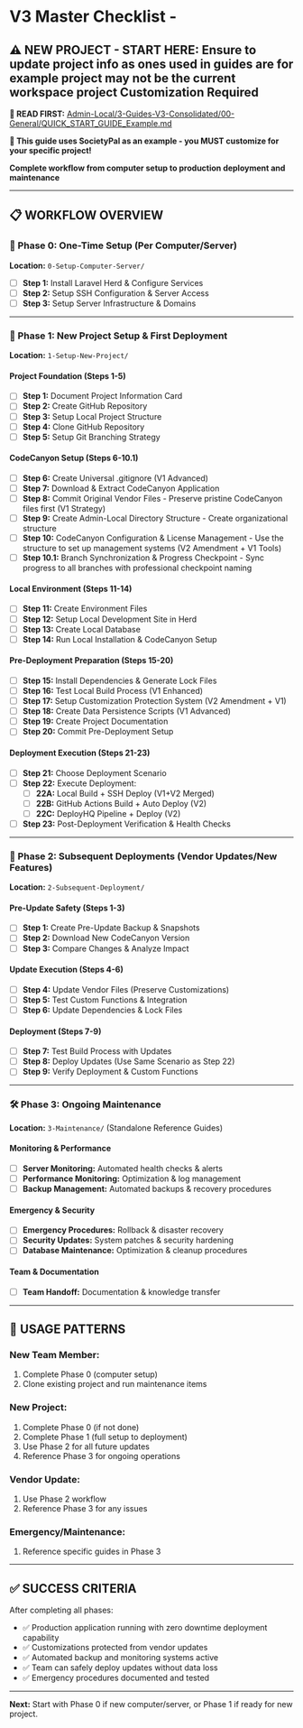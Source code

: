# V3 Master Checklist - 
## ⚠️ **NEW PROJECT - START HERE: Ensure to update project info as ones used in guides are for example project may not be the current workspace project Customization Required**

**📖 READ FIRST:** [Admin-Local/3-Guides-V3-Consolidated/00-General/QUICK_START_GUIDE_Example.md](Admin-Local/3-Guides-V3-Consolidated/00-General/QUICK_START_GUIDE_Example.md)

**🎯 This guide uses SocietyPal as an example - you MUST customize for your specific project!**

**Complete workflow from computer setup to production deployment and maintenance**

---

## 📋 **WORKFLOW OVERVIEW**

### **🔧 Phase 0: One-Time Setup (Per Computer/Server)**

**Location:** `0-Setup-Computer-Server/`

- [ ] **Step 1:** Install Laravel Herd & Configure Services
- [ ] **Step 2:** Setup SSH Configuration & Server Access
- [ ] **Step 3:** Setup Server Infrastructure & Domains

---

### **🚀 Phase 1: New Project Setup & First Deployment**

**Location:** `1-Setup-New-Project/`

#### **Project Foundation (Steps 1-5)**

- [ ] **Step 1:** Document Project Information Card
- [ ] **Step 2:** Create GitHub Repository
- [ ] **Step 3:** Setup Local Project Structure
- [ ] **Step 4:** Clone GitHub Repository
- [ ] **Step 5:** Setup Git Branching Strategy

#### **CodeCanyon Setup (Steps 6-10.1)**

- [ ] **Step 6:** Create Universal .gitignore (V1 Advanced)
- [ ] **Step 7:** Download & Extract CodeCanyon Application
- [ ] **Step 8:** Commit Original Vendor Files - Preserve pristine CodeCanyon files first (V1 Strategy)
- [ ] **Step 9:** Create Admin-Local Directory Structure - Create organizational structure
- [ ] **Step 10:** CodeCanyon Configuration & License Management - Use the structure to set up management systems (V2 Amendment + V1 Tools)
- [ ] **Step 10.1:** Branch Synchronization & Progress Checkpoint - Sync progress to all branches with professional checkpoint naming

#### **Local Environment (Steps 11-14)**
- [ ] **Step 11:** Create Environment Files
- [ ] **Step 12:** Setup Local Development Site in Herd
- [ ] **Step 13:** Create Local Database
- [ ] **Step 14:** Run Local Installation & CodeCanyon Setup

#### **Pre-Deployment Preparation (Steps 15-20)**

- [ ] **Step 15:** Install Dependencies & Generate Lock Files
- [ ] **Step 16:** Test Local Build Process (V1 Enhanced)
- [ ] **Step 17:** Setup Customization Protection System (V2 Amendment + V1)
- [ ] **Step 18:** Create Data Persistence Scripts (V1 Advanced)
- [ ] **Step 19:** Create Project Documentation
- [ ] **Step 20:** Commit Pre-Deployment Setup

#### **Deployment Execution (Steps 21-23)**

- [ ] **Step 21:** Choose Deployment Scenario
- [ ] **Step 22:** Execute Deployment:
  - [ ] **22A:** Local Build + SSH Deploy (V1+V2 Merged)
  - [ ] **22B:** GitHub Actions Build + Auto Deploy (V2)
  - [ ] **22C:** DeployHQ Pipeline + Deploy (V2)
- [ ] **Step 23:** Post-Deployment Verification & Health Checks

---

### **🔄 Phase 2: Subsequent Deployments (Vendor Updates/New Features)**

**Location:** `2-Subsequent-Deployment/`

#### **Pre-Update Safety (Steps 1-3)**

- [ ] **Step 1:** Create Pre-Update Backup & Snapshots
- [ ] **Step 2:** Download New CodeCanyon Version
- [ ] **Step 3:** Compare Changes & Analyze Impact

#### **Update Execution (Steps 4-6)**

- [ ] **Step 4:** Update Vendor Files (Preserve Customizations)
- [ ] **Step 5:** Test Custom Functions & Integration
- [ ] **Step 6:** Update Dependencies & Lock Files

#### **Deployment (Steps 7-9)**

- [ ] **Step 7:** Test Build Process with Updates
- [ ] **Step 8:** Deploy Updates (Use Same Scenario as Step 22)
- [ ] **Step 9:** Verify Deployment & Custom Functions

---

### **🛠️ Phase 3: Ongoing Maintenance**

**Location:** `3-Maintenance/` (Standalone Reference Guides)

#### **Monitoring & Performance**

- [ ] **Server Monitoring:** Automated health checks & alerts
- [ ] **Performance Monitoring:** Optimization & log management
- [ ] **Backup Management:** Automated backups & recovery procedures

#### **Emergency & Security**

- [ ] **Emergency Procedures:** Rollback & disaster recovery
- [ ] **Security Updates:** System patches & security hardening
- [ ] **Database Maintenance:** Optimization & cleanup procedures

#### **Team & Documentation**

- [ ] **Team Handoff:** Documentation & knowledge transfer

---

## 🎯 **USAGE PATTERNS**

### **New Team Member:**

1. Complete Phase 0 (computer setup)
2. Clone existing project and run maintenance items

### **New Project:**

1. Complete Phase 0 (if not done)
2. Complete Phase 1 (full setup to deployment)
3. Use Phase 2 for all future updates
4. Reference Phase 3 for ongoing operations

### **Vendor Update:**

1. Use Phase 2 workflow
2. Reference Phase 3 for any issues

### **Emergency/Maintenance:**

1. Reference specific guides in Phase 3

---

## ✅ **SUCCESS CRITERIA**

After completing all phases:

- ✅ Production application running with zero downtime deployment capability
- ✅ Customizations protected from vendor updates
- ✅ Automated backup and monitoring systems active
- ✅ Team can safely deploy updates without data loss
- ✅ Emergency procedures documented and tested

---

**Next:** Start with Phase 0 if new computer/server, or Phase 1 if ready for new project.
